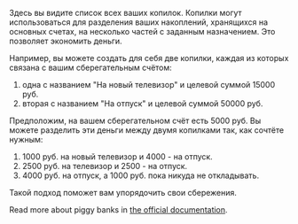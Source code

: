 Здесь вы видите список всех ваших копилок. Копилки могут использоваться для разделения ваших накоплений, хранящихся на основных счетах, на несколько частей с заданным назначением. Это позволяет экономить деньги.

Например, вы можете создать для себя две копилки, каждая из которых связана с вашим сберегательным счётом:

1. одна с названием "На новый телевизор" и целевой суммой 15000 руб.
2. вторая с названием "На отпуск" и целевой суммой 50000 руб.

Предположим, на вашем сберегательном счёт есть 5000 руб. Вы можете разделить эти деньги между двумя копилками так, как сочтёте нужным:

1. 1000 руб. на новый телевизор и 4000 - на отпуск.
2. 2500 руб. на телевизор и 2500 - на отпуск.
3. 4000 руб. на отпуск, а 1000 руб. пока никуда не откладывать.

Такой подход поможет вам упорядочить свои сбережения.

Read more about piggy banks in [the official documentation](https://docs.firefly-iii.org/advanced-concepts/piggies).